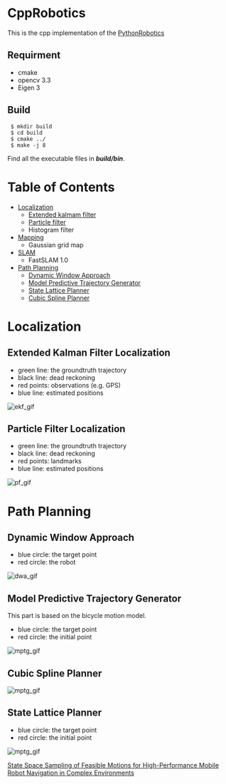# CppRobotics

This is the cpp implementation of the [PythonRobotics](https://github.com/AtsushiSakai/PythonRobotics)

## Requirment
- cmake
- opencv 3.3
- Eigen 3

## Build
     $ mkdir build
     $ cd build
     $ cmake ../
     $ make -j 8

Find all the executable files in ***build/bin***.

# Table of Contents
* [Localization](#localization)
    * [Extended kalmam filter](#extended-kalman-filter-localization)
    * [Particle filter](#particle-filter-localization)
    * Histogram filter
* [Mapping](#mapping)
    * Gaussian grid map
* [SLAM](#SLAM)
    * FastSLAM 1.0
* [Path Planning](#path-planning)
    * [Dynamic Window Approach](#dynamic-window-approach)
    * [Model Predictive Trajectory Generator](#model-predictive-trajectory-generator)
    * [State Lattice Planner](#state-lattice-planner)
    * [Cubic Spline Planner](#cubic-spline-planner)

# Localization
## Extended Kalman Filter Localization
* green line: the groundtruth trajectory
* black line: dead reckoning
* red points: observations (e.g. GPS)
* blue line: estimated positions

![ekf_gif](./gif/ekf.gif)

## Particle Filter Localization
* green line: the groundtruth trajectory
* black line: dead reckoning
* red points: landmarks
* blue line: estimated positions

![pf_gif](./gif/pf.gif)

# Path Planning
## Dynamic Window Approach
* blue circle: the target point
* red circle: the robot

![dwa_gif](./gif/dwa.gif)

## Model Predictive Trajectory Generator
This part is based on the bicycle motion model.
* blue circle: the target point
* red circle: the initial point

![mptg_gif](./gif/mptg.gif)

## Cubic Spline Planner

![mptg_gif](./gif/csp.png)

## State Lattice Planner
* blue circle: the target point
* red circle: the initial point

![mptg_gif](./gif/slp.gif)

[State Space Sampling of Feasible Motions for High-Performance Mobile Robot Navigation in Complex Environments](https://www.ri.cmu.edu/pub_files/pub4/howard_thomas_2008_1/howard_thomas_2008_1.pdf)
